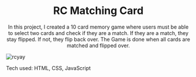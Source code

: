 <h1 align=center> RC Matching Card </h1>
<p  align=center> In this project, I created a 10 card memory game where users must be able to select two cards and check if they are a match. If they are a match, they stay flipped. If not, they flip back over. The Game is done when all cards are matched and flipped over.</p>

![rcyay](https://user-images.githubusercontent.com/101954954/172286153-a79b3664-13c0-42f7-9e28-eb65b088f0ae.png)


Tech used: HTML, CSS, JavaScript

